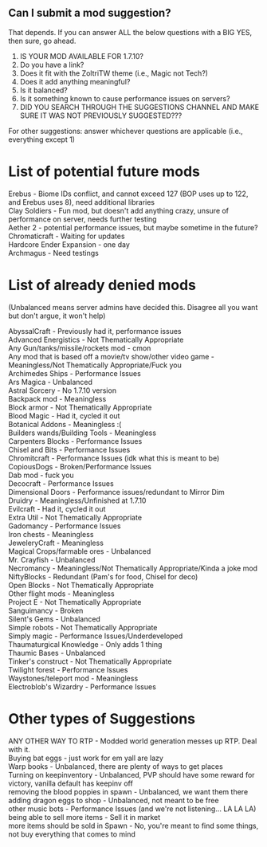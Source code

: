 ## Can I submit a mod suggestion?

That depends. If you can answer ALL the below questions with a BIG YES, then sure, go ahead.

1. IS YOUR MOD AVAILABLE FOR 1.7.10?
2. Do you have a link?
3. Does it fit with the ZoltriTW theme (i.e., Magic not Tech?)
4. Does it add anything meaningful?
5. Is it balanced?
6. Is it something known to cause performance issues on servers?
7. DID YOU SEARCH THROUGH THE SUGGESTIONS CHANNEL AND MAKE SURE IT WAS NOT PREVIOUSLY SUGGESTED???

For other suggestions: answer whichever questions are applicable (i.e., everything except 1)

# List of potential future mods
Erebus - Biome IDs conflict, and cannot exceed 127 (BOP uses up to 122, and Erebus uses 8), need additional libraries  
Clay Soldiers - Fun mod, but doesn't add anything crazy, unsure of performance on server, needs further testing  
Aether 2 - potential performance issues, but maybe sometime in the future?  
Chromaticraft - Waiting for updates  
Hardcore Ender Expansion - one day  
Archmagus - Need testings  

# List of already denied mods
(Unbalanced means server admins have decided this.  Disagree all you want but don't argue, it won't help)

AbyssalCraft - Previously had it, performance issues  
Advanced Energistics - Not Thematically Appropriate  
Any Gun/tanks/missile/rockets mod - cmon  
Any mod that is based off a movie/tv show/other video game - Meaningless/Not Thematically Appropriate/Fuck you  
Archimedes Ships - Performance Issues  
Ars Magica - Unbalanced  
Astral Sorcery - No 1.7.10 version  
Backpack mod - Meaningless  
Block armor - Not Thematically Appropriate  
Blood Magic - Had it, cycled it out  
Botanical Addons - Meaningless :(  
Builders wands/Building Tools - Meaningless  
Carpenters Blocks - Performance Issues  
Chisel and Bits - Performance Issues  
Chromitcraft - Performance Issues (idk what this is meant to be)  
CopiousDogs - Broken/Performance Issues  
Dab mod - fuck you  
Decocraft - Performance Issues  
Dimensional Doors - Performance issues/redundant to Mirror Dim  
Druidry - Meaningless/Unfinished at 1.7.10  
Evilcraft - Had it, cycled it out  
Extra Util - Not Thematically Appropriate   
Gadomancy - Performance Issues  
Iron chests - Meaningless   
JeweleryCraft - Meaningless  
Magical Crops/farmable ores - Unbalanced  
Mr. Crayfish - Unbalanced  
Necromancy - Meaningless/Not Thematically Appropriate/Kinda a joke mod  
NiftyBlocks - Redundant (Pam's for food, Chisel for deco)  
Open Blocks - Not Thematically Appropriate  
Other flight mods - Meaningless  
Project E - Not Thematically Appropriate  
Sanguimancy - Broken   
Silent's Gems - Unbalanced  
Simple robots - Not Thematically Appropriate  
Simply magic - Performance Issues/Underdeveloped   
Thaumaturgical Knowledge - Only adds 1 thing  
Thaumic Bases - Unbalanced  
Tinker's construct - Not Thematically Appropriate  
Twilight forest - Performance Issues  
Waystones/teleport mod - Meaningless  
Electroblob's Wizardry - Performance Issues  

# Other types of Suggestions
ANY OTHER WAY TO RTP - Modded world generation messes up RTP. Deal with it.  
Buying bat eggs - just work for em yall are lazy  
Warp books - Unbalanced, there are plenty of ways to get places  
Turning on keepinventory - Unbalanced, PVP should have some reward for victory, vanilla default has keepinv off  
removing the blood poppies in spawn - Unbalanced, we want them there  
adding dragon eggs to shop - Unbalanced, not meant to be free  
other music bots - Performance Issues (and we're not listening... LA LA LA)  
being able to sell more items - Sell it in market  
more items should be sold in Spawn - No, you're meant to find some things, not buy everything that comes to mind
